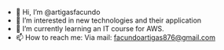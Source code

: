 - 👋 Hi, I’m @artigasfacundo
- 👀 I’m interested in new technologies and their application  
- 🌱 I’m currently learning an IT course for AWS.
- 📫 How to reach me: Via mail: facundoartigas876@gmail.com

